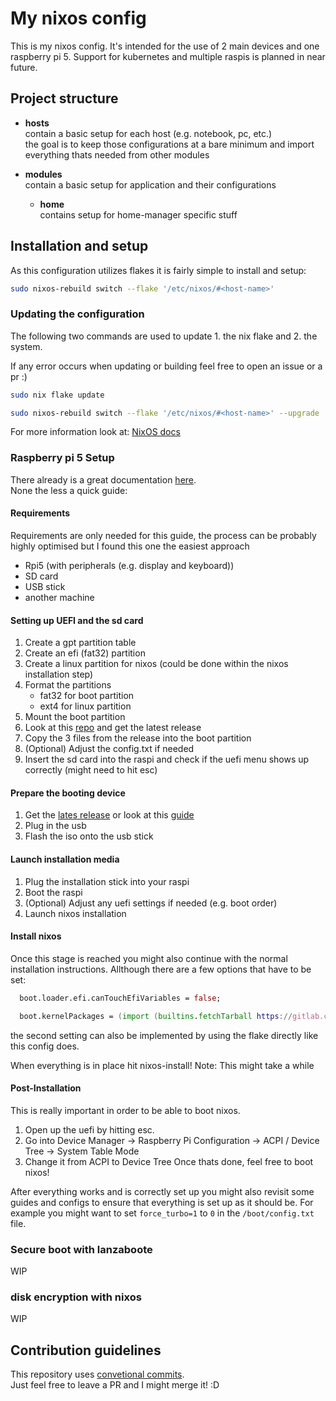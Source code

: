 # My nixos config

This is my nixos config. It's intended for the use of 2 main devices and one raspberry pi 5. Support for kubernetes and multiple raspis is planned in near future.

## Project structure

- **hosts**\
  contain a basic setup for each host (e.g. notebook, pc, etc.)\
  the goal is to keep those configurations at a bare minimum and import everything thats needed from other modules

- **modules**\
  contain a basic setup for application and their configurations
  - **home**\
    contains setup for home-manager specific stuff

## Installation and setup

As this configuration utilizes flakes it is fairly simple to install and setup:

```bash
sudo nixos-rebuild switch --flake '/etc/nixos/#<host-name>'
```

### Updating the configuration

The following two commands are used to update 1. the nix flake and 2. the system.

If any error occurs when updating or building feel free to open an issue or a pr :)

```bash
sudo nix flake update
```

```bash
sudo nixos-rebuild switch --flake '/etc/nixos/#<host-name>' --upgrade
```

For more information look at: [NixOS docs](https://nixos.wiki/wiki/flakes)

### Raspberry pi 5 Setup
There already is a great documentation [here](https://wiki.nixos.org/wiki/NixOS_on_ARM/Raspberry_Pi_5).\
None the less a quick guide:

#### Requirements
Requirements are only needed for this guide, the process can be probably highly optimised but I found this
one the easiest approach
- Rpi5 (with peripherals (e.g. display and keyboard))
- SD card
- USB stick
- another machine

#### Setting up UEFI and the sd card
1. Create a gpt partition table
2. Create an efi (fat32) partition
3. Create a linux partition for nixos (could be done within the nixos installation step)
4. Format the partitions
   - fat32 for boot partition
   - ext4 for linux partition
5. Mount the boot partition
6. Look at this [repo](https://github.com/worproject/rpi5-uefi) and get the latest release
7. Copy the 3 files from the release into the boot partition
8. (Optional) Adjust the config.txt if needed
9. Insert the sd card into the raspi and check if the uefi menu shows up correctly (might need to hit esc)

#### Prepare the booting device
1. Get the [lates release](https://hydra.nixos.org/job/nixos/trunk-combined/nixos.iso_minimal_new_kernel_no_zfs.aarch64-linux)
   or look at this [guide](https://wiki.nixos.org/wiki/NixOS_on_ARM/UEFI)
2. Plug in the usb
3. Flash the iso onto the usb stick

#### Launch installation media
1. Plug the installation stick into your raspi
2. Boot the raspi
3. (Optional) Adjust any uefi settings if needed (e.g. boot order)
4. Launch nixos installation

#### Install nixos
Once this stage is reached you might also continue with the normal installation instructions.
Allthough there are a few options that have to be set:
```nix
  boot.loader.efi.canTouchEfiVariables = false;
```
```nix
  boot.kernelPackages = (import (builtins.fetchTarball https://gitlab.com/vriska/nix-rpi5/-/archive/main.tar.gz)).legacyPackages.aarch64-linux.linuxPackages_rpi5;
```
the second setting can also be implemented by using the flake directly like this config does.

When everything is in place hit nixos-install! Note: This might take a while

#### Post-Installation
This is really important in order to be able to boot nixos.
1. Open up the uefi by hitting esc.
2. Go into Device Manager -> Raspberry Pi Configuration -> ACPI / Device Tree -> System Table Mode
3. Change it from ACPI to Device Tree
Once thats done, feel free to boot nixos!

After everything works and is correctly set up you might also revisit some guides and configs to ensure
that everything is set up as it should be. For example you might want to set ```force_turbo=1``` to ```0```
in the ```/boot/config.txt``` file.

### Secure boot with lanzaboote

WIP

### disk encryption with nixos

WIP

## Contribution guidelines

This repository uses [convetional commits](https://www.conventionalcommits.org/en/v1.0.0/#summary).<br/>
Just feel free to leave a PR and I might merge it! :D
